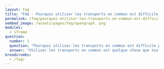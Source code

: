 ```yaml
---
layout: faq
title: "FAQ - Pourquoi utiliser les transports en commun est difficile pour certaines personnes autistes ?"
permalink: /faq/pourquoi-utiliser-les-transports-en-commun-est-difficile-pour-certaines-personnes-autistes
oembed_image: /assets/pages/faq/opengraph. png
modules:
  - iframe
question: 
  number: 1
  question: "Pourquoi utiliser les transports en commun est difficile pour certaines personnes autistes ?"
  answer: "Utiliser les transports en commun est quelque chose que tout le monde trouve stressant de temps à autre. Vous devez respecter les horaires, attendre dans un endroit rempli de monde et enfin trouver un siège ou rester debout dans un train/bus bondé. Cela rend les transports en commun particulièrement difficiles à utiliser pour les personnes autistes. Quelques difficultés souvent rencontrées :Les lumières vives peuvent être difficiles à supporter ;Une personne avec autisme peut également ne pas supporter une odeur qu'elle n'aime pas. Cela peut se produire lorsque des personnes mettent beaucoup de parfum ou emportent leur déjeuner dans le bus ;Beaucoup de personnes autistes n'aiment pas la foule. Pensez aux différents bruits dans les transports. Il y a les sonneries des portes, le système de ventilation ou encore l'avertisseur sonore. Dans les taxis, la radio ou un chauffeur très bavard ;Il est très courant que les personnes autistes aient besoin d'un espace personnel important. IL peut être vraiment stressant lorsque des gens s'approchent trop, particulièrement lorsqu'il y a beaucoup de monde dans les transports. Nous pouvons ajouter à cette liste, l'anxiété pour ne pas être à l'heure, les difficultés de communication et d'organisation. Tout cela rend les transports en commun vraiment difficiles à prendre pour les personnes concernées. "
breadcrumbs:
  - /faq/
---
```


